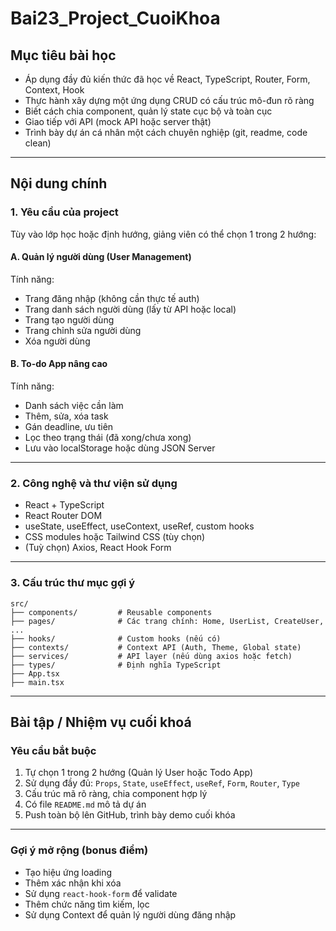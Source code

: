 ﻿# Bai23\_Project\_CuoiKhoa

## Mục tiêu bài học

* Áp dụng đầy đủ kiến thức đã học về React, TypeScript, Router, Form, Context, Hook
* Thực hành xây dựng một ứng dụng CRUD có cấu trúc mô-đun rõ ràng
* Biết cách chia component, quản lý state cục bộ và toàn cục
* Giao tiếp với API (mock API hoặc server thật)
* Trình bày dự án cá nhân một cách chuyên nghiệp (git, readme, code clean)

---

## Nội dung chính

### 1. Yêu cầu của project

Tùy vào lớp học hoặc định hướng, giảng viên có thể chọn 1 trong 2 hướng:

#### **A. Quản lý người dùng (User Management)**

Tính năng:

* Trang đăng nhập (không cần thực tế auth)
* Trang danh sách người dùng (lấy từ API hoặc local)
* Trang tạo người dùng
* Trang chỉnh sửa người dùng
* Xóa người dùng

#### **B. To-do App nâng cao**

Tính năng:

* Danh sách việc cần làm
* Thêm, sửa, xóa task
* Gán deadline, ưu tiên
* Lọc theo trạng thái (đã xong/chưa xong)
* Lưu vào localStorage hoặc dùng JSON Server

---

### 2. Công nghệ và thư viện sử dụng

* React + TypeScript
* React Router DOM
* useState, useEffect, useContext, useRef, custom hooks
* CSS modules hoặc Tailwind CSS (tùy chọn)
* (Tuỳ chọn) Axios, React Hook Form

---

### 3. Cấu trúc thư mục gợi ý

```
src/
├── components/         # Reusable components
├── pages/              # Các trang chính: Home, UserList, CreateUser, ...
├── hooks/              # Custom hooks (nếu có)
├── contexts/           # Context API (Auth, Theme, Global state)
├── services/           # API layer (nếu dùng axios hoặc fetch)
├── types/              # Định nghĩa TypeScript
├── App.tsx
├── main.tsx
```

---

## Bài tập / Nhiệm vụ cuối khoá

### Yêu cầu bắt buộc

1. Tự chọn 1 trong 2 hướng (Quản lý User hoặc Todo App)
2. Sử dụng đầy đủ: `Props`, `State`, `useEffect`, `useRef`, `Form`, `Router`, `Type`
3. Cấu trúc mã rõ ràng, chia component hợp lý
4. Có file `README.md` mô tả dự án
5. Push toàn bộ lên GitHub, trình bày demo cuối khóa

---

### Gợi ý mở rộng (bonus điểm)

* Tạo hiệu ứng loading
* Thêm xác nhận khi xóa
* Sử dụng `react-hook-form` để validate
* Thêm chức năng tìm kiếm, lọc
* Sử dụng Context để quản lý người dùng đăng nhập

